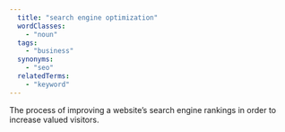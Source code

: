 ```yaml
---
  title: "search engine optimization"
  wordClasses:
    - "noun"
  tags:
    - "business"
  synonyms:
    - "seo"
  relatedTerms:
    - "keyword"
---
```

The process of improving a website’s search engine rankings in order to increase valued visitors.
